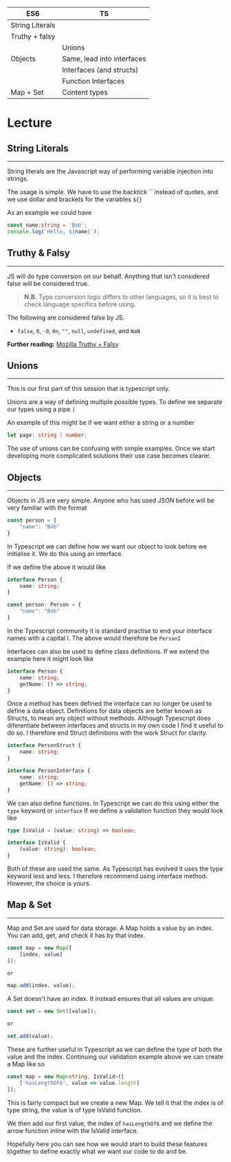 | ES6              | TS                         |
|------------------|----------------------------|
| String Literals  |                            |
| Truthy + falsy   |                            |
|                  | Unions                     |
| Objects          | Same, lead into interfaces |
|                  | Interfaces (and structs)   |
|                  | Function Interfaces        |
| Map + Set        | Content types              |

# Lecture
## String Literals
___
String literals are the Javascript way of performing variable injection into strings.

The usage is simple. We have to use the backtick `` instead of quotes, and we use dollar and brackets for the variables `${}`

As an example we could have
```typescript
const name:string = 'Bob';
console.log(`Hello, ${name}`);
```

## Truthy & Falsy
___
JS will do type conversion on our behalf. Anything that isn't considered false will be considered true.

> **N.B.** Type conversion logic differs to other languages, so it is best to check language specifics before using.

The following are considered false by JS.
 - `false`, `0`, `-0`, `0n`, `""`, `null`, `undefined`, and `NaN`

**Further reading:** [Mozilla Truthy + Falsy](https://developer.mozilla.org/en-US/docs/Glossary/Truthy)

## Unions
___
This is our first part of this session that is typescript only.

Unions are a way of defining multiple possible types. To define we separate our types using a pipe `|`

An example of this might be if we want either a string or a number
```typescript
let page: string | number;
```

The use of unions can be confusing with simple examples. Once we start developing more complicated solutions their use case becomes clearer.

## Objects
___
Objects in JS are very simple. Anyone who has used JSON before will be very familiar with the format
```javascript
const person = {
    "name": "Bob"
}
```
In Typescript we can define how we want our object to look before we initialise it. We do this using an interface.

If we define the above it would like
```typescript
interface Person {
    name: string;
}

const person: Person = {
    "name": "Bob"
}
```
In the Typescript community it is standard practise to end your interface names with a capital I.
 The above would therefore be `PersonI`

Interfaces can also be used to define class definitions. If we extend the example here it might look like
```typescript
interface Person {
    name: string;
    getName: () => string;
}
```
Once a method has been defined the interface can no longer be used to define a data object. Definitions for data objects are better known as Structs, to mean any object without methods.
Although Typescript does diferentiate between interfaces and structs in my own code I find it useful to do so. I therefore end Struct definitions with the work Struct for clarity.
```Typescript
interface PersonStruct {
    name: string;
}

interface PersonInterface {
    name: string;
    getName: () => string;
}
```

We can also define functions. In Typescript we can do this using either the `type` keyword or `interface`
If we define a validation function they would look like
```typescript
type IsValid = (value: string) => boolean;

interface IsValid {
    (value: string): boolean;
}
```
Both of these are used the same. As Typescript has evolved it uses the type keyword less and less. I therefore recommend using interface method. However, the choice is yours.

## Map & Set
___
Map and Set are used for data storage.
A Map holds a value by an index. You can add, get, and check it has by that index.
```javascript
const map = new Map([
    [index, value]
]);

or

map.add(index, value);
```
A Set doesn't have an index. It instead ensures that all values are unique.
```javascript
const set = new Set([value]);

or

set.add(value);
```

These are further useful in Typescript as we can define the type of both the value and the index. Continuing our validation example above we can create a Map like so
```typescript
const map = new Map<string, IsValid>([
    ['hasLengthOf6', value => value.length]
]);
```

This is fairly compact but we create a new Map. We tell it that the index is of type string, the value is of type IsValid function.

We then add our first value, the index of `hasLengthOf6` and we define the arrow function inline with the IsValid interface.

Hopefully here you can see how we would start to build these features together to define exactly what we want our code to do and be.